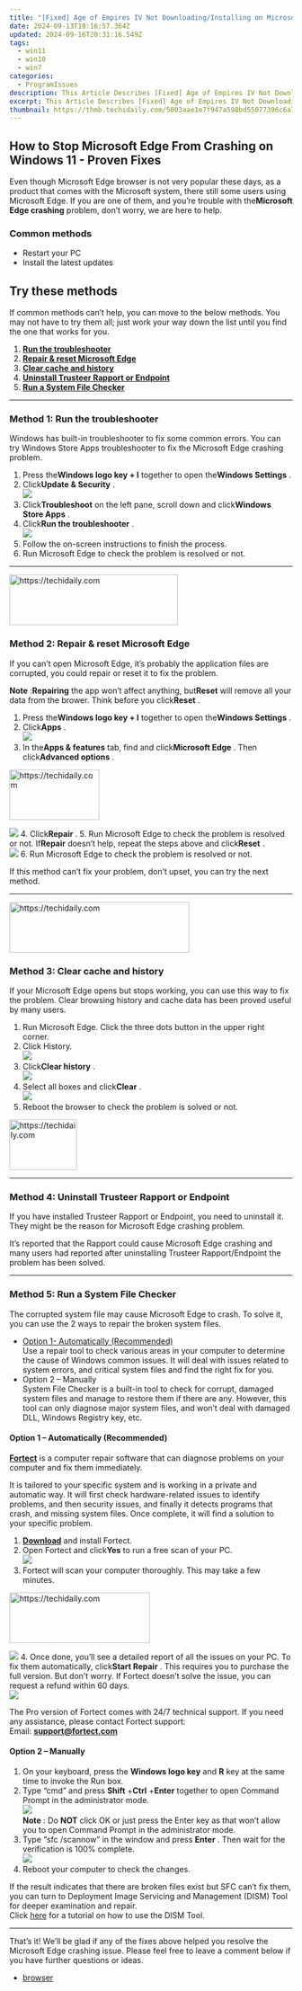 ```yaml
---
title: "[Fixed] Age of Empires IV Not Downloading/Installing on Microsoft Store"
date: 2024-09-13T18:16:57.364Z
updated: 2024-09-16T20:31:16.549Z
tags:
  - win11
  - win10
  - win7
categories:
  - ProgramIssues
description: This Article Describes [Fixed] Age of Empires IV Not Downloading/Installing on Microsoft Store
excerpt: This Article Describes [Fixed] Age of Empires IV Not Downloading/Installing on Microsoft Store
thumbnail: https://thmb.techidaily.com/5003aae1e7f947a598bd55077396c6a77042379632f2075c2e5462803d44d042.jpg
---
```


## How to Stop Microsoft Edge From Crashing on Windows 11 - Proven Fixes

Even though Microsoft Edge browser is not very popular these days, as a product that comes with the Microsoft system, there still some users using Microsoft Edge. If you are one of them, and you’re trouble with the**Microsoft Edge crashing** problem, don’t worry, we are here to help.

### Common methods

* Restart your PC
* Install the latest updates

## Try these methods

 If common methods can’t help, you can move to the below methods. You may not have to try them all; just work your way down the list until you find the one that works for you.

1. [**Run the troubleshooter**](https://tools.techidaily.com/drivereasy/download/)
2. [**Repair & reset Microsoft Edge**](https://tools.techidaily.com/drivereasy/download/)
3. [**Clear cache and history**](https://tools.techidaily.com/drivereasy/download/)
4. [**Uninstall Trusteer Rapport or Endpoint**](https://tools.techidaily.com/drivereasy/download/)
5. [**Run a System File Checker**](https://tools.techidaily.com/drivereasy/download/)

---

### Method 1: Run the troubleshooter

 Windows has built-in troubleshooter to fix some common errors. You can try Windows Store Apps troubleshooter to fix the Microsoft Edge crashing problem.

1. Press the**Windows logo key + I** together to open the**Windows Settings** .
2. Click**Update & Security** .  
![](https://images.drivereasy.com/wp-content/uploads/2019/09/troubleshoot.jpg)
3. Click**Troubleshoot** on the left pane, scroll down and click**Windows Store Apps** .
4. Click**Run the troubleshooter** .  
![](https://images.drivereasy.com/wp-content/uploads/2019/09/windows-store-app.jpg)
5. Follow the on-screen instructions to finish the process.
6. Run Microsoft Edge to check the problem is resolved or not.

---

<!-- affiliate ads begin -->
<a href="https://wigfever.sjv.io/c/5597632/2005183/22899" target="_top" id="2005183">
  <img src="//a.impactradius-go.com/display-ad/22899-2005183" border="0" alt="https://techidaily.com" width="300" height="90"/>
</a>
<img height="0" width="0" src="https://wigfever.sjv.io/i/5597632/2005183/22899" style="position:absolute;visibility:hidden;" border="0" />
<!-- affiliate ads end -->

### Method 2: Repair & reset Microsoft Edge

 If you can’t open Microsoft Edge, it’s probably the application files are corrupted, you could repair or reset it to fix the problem.

**Note** :**Repairing** the app won’t affect anything, but**Reset** will remove all your data from the brower. Think before you click**Reset** .

1. Press the**Windows logo key + I** together to open the**Windows Settings** .
2. Click**Apps** .  
![](https://images.drivereasy.com/wp-content/uploads/2019/09/app2.jpg)
3. In the**Apps & features** tab, find and click**Microsoft Edge** . Then click**Advanced options** .  

<!-- affiliate ads begin -->
<a href="https://aligracehair.sjv.io/c/5597632/2135410/19272" target="_top" id="2135410">
  <img src="//a.impactradius-go.com/display-ad/19272-2135410" border="0" alt="https://techidaily.com" width="160" height="90"/>
</a>
<img height="0" width="0" src="https://aligracehair.sjv.io/i/5597632/2135410/19272" style="position:absolute;visibility:hidden;" border="0" />
<!-- affiliate ads end -->

![](https://images.drivereasy.com/wp-content/uploads/2019/09/app.jpg)
4. Click**Repair** .
5. Run Microsoft Edge to check the problem is resolved or not. If**Repair** doesn’t help, repeat the steps above and click**Reset** .  
![](https://images.drivereasy.com/wp-content/uploads/2019/09/app1.jpg)
6. Run Microsoft Edge to check the problem is resolved or not.

 If this method can’t fix your problem, don’t upset, you can try the next method.

---

<!-- affiliate ads begin -->
<a href="https://bluettius.sjv.io/c/5597632/2139117/17108" target="_top" id="2139117">
  <img src="//a.impactradius-go.com/display-ad/17108-2139117" border="0" alt="https://techidaily.com" width="320" height="90"/>
</a>
<img height="0" width="0" src="https://bluettius.sjv.io/i/5597632/2139117/17108" style="position:absolute;visibility:hidden;" border="0" />
<!-- affiliate ads end -->

### Method 3: Clear cache and history

 If your Microsoft Edge opens but stops working, you can use this way to fix the problem. Clear browsing history and cache data has been proved useful by many users.

1. Run Microsoft Edge. Click the three dots button in the upper right corner.
2. Click History.  
![](https://images.drivereasy.com/wp-content/uploads/2019/09/history.jpg)
3. Click**Clear history** .  
![](https://images.drivereasy.com/wp-content/uploads/2019/09/history1.jpg)
4. Select all boxes and click**Clear** .  
![](https://images.drivereasy.com/wp-content/uploads/2019/09/history2.jpg)
5. Reboot the browser to check the problem is solved or not.

<!-- affiliate ads begin -->
<a href="https://aligracehair.sjv.io/c/5597632/2115925/19272" target="_top" id="2115925">
  <img src="//a.impactradius-go.com/display-ad/19272-2115925" border="0" alt="https://techidaily.com" width="120" height="90"/>
</a>
<img height="0" width="0" src="https://aligracehair.sjv.io/i/5597632/2115925/19272" style="position:absolute;visibility:hidden;" border="0" />
<!-- affiliate ads end -->

---

### Method 4: Uninstall Trusteer Rapport or Endpoint

 If you have installed Trusteer Rapport or Endpoint, you need to uninstall it. They might be the reason for Microsoft Edge crashing problem.

 It’s reported that the Rapport could cause Microsoft Edge crashing and many users had reported after uninstalling Trusteer Rapport/Endpoint the problem has been solved.

---

### Method 5: Run a System File Checker

 The corrupted system file may cause Microsoft Edge to crash. To solve it, you can use the 2 ways to repair the broken system files.

* [Option 1- Automatically (Recommended)](https://www.drivereasy.com/knowledge/solved-microsoft-edge-crashing-problem-on-windows-10/#reimage)  
 Use a repair tool to check various areas in your computer to determine the cause of Windows common issues. It will deal with issues related to system errors, and critical system files and find the right fix for you.
* Option 2 – Manually  
 System File Checker is a built-in tool to check for corrupt, damaged system files and manage to restore them if there are any. However, this tool can only diagnose major system files, and won’t deal with damaged DLL, Windows Registry key, etc.

#### Option 1 – Automatically (Recommended)

**[Fortect](https://tools.techidaily.com/drivereasy/download/)**  is a computer repair software that can diagnose problems on your computer and fix them immediately.

 It is tailored to your specific system and is working in a private and automatic way. It will first check hardware-related issues to identify problems, and then security issues, and finally it detects programs that crash, and missing system files. Once complete, it will find a solution to your specific problem.

1. **[Download](https://tools.techidaily.com/drivereasy/download/)**  and install Fortect.
2. Open Fortect and click**Yes** to run a free scan of your PC.  
![](https://images.drivereasy.com/wp-content/uploads/2022/01/fortect-1.jpg)
3. Fortect will scan your computer thoroughly. This may take a few minutes.  

<!-- affiliate ads begin -->
<a href="https://aligracehair.sjv.io/c/5597632/2135354/19272" target="_top" id="2135354">
  <img src="//a.impactradius-go.com/display-ad/19272-2135354" border="0" alt="https://techidaily.com" width="250" height="90"/>
</a>
<img height="0" width="0" src="https://aligracehair.sjv.io/i/5597632/2135354/19272" style="position:absolute;visibility:hidden;" border="0" />
<!-- affiliate ads end -->

![](https://images.drivereasy.com/wp-content/uploads/2022/01/fortect-2.jpg)
4. Once done, you’ll see a detailed report of all the issues on your PC. To fix them automatically, click**Start Repair** . This requires you to purchase the full version. But don’t worry. If Fortect doesn’t solve the issue, you can request a refund within 60 days.  
![](https://images.drivereasy.com/wp-content/uploads/2022/01/fortect-3.jpg)

 The Pro version of Fortect comes with 24/7 technical support. If you need any assistance, please contact Fortect support:  
 Email: **<support@fortect.com>**

#### Option 2 – Manually

1. On your keyboard, press the **Windows logo key** and **R** key at the same time to invoke the Run box.
2. Type “cmd” and press **Shift** +**Ctrl** +**Enter** together to open Command Prompt in the administrator mode.  
![](https://images.drivereasy.com/wp-content/uploads/2019/07/command-prompt-1.jpg)  
**Note** : Do **NOT** click OK or just press the Enter key as that won’t allow you to open Command Prompt in the administrator mode.
3. Type “sfc /scannow” in the window and press **Enter** . Then wait for the verification is 100% complete.  
![](https://images.drivereasy.com/wp-content/uploads/2019/04/Snap4.jpg)
4. Reboot your computer to check the changes.

 If the result indicates that there are broken files exist but SFC can’t fix them, you can turn to Deployment Image Servicing and Management (DISM) Tool for deeper examination and repair.  
 Click [here](https://tools.techidaily.com/drivereasy/download/) for a tutorial on how to use the DISM Tool.

---

 That’s it! We’ll be glad if any of the fixes above helped you resolve the Microsoft Edge crashing issue. Please feel free to leave a comment below if you have further questions or ideas.

* [browser](https://tools.techidaily.com/drivereasy/download/)

<ins class="adsbygoogle"
     style="display:block"
     data-ad-format="autorelaxed"
     data-ad-client="ca-pub-7571918770474297"
     data-ad-slot="1223367746"></ins>

<ins class="adsbygoogle"
     style="display:block"
     data-ad-client="ca-pub-7571918770474297"
     data-ad-slot="8358498916"
     data-ad-format="auto"
     data-full-width-responsive="true"></ins>



